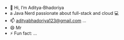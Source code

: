 - 👋 Hi, I’m Aditya-Bhadoriya
- a Java Nerd passionate about full-stack and cloud 💻
- 📫 adityabhadoriya123@gmail.com ...
- 😄 Mr
- ⚡ Fun fact: ...

<!---
AdityaBhadoriya123/AdityaBhadoriya123 is a ✨ special ✨ repository because its `README.md` (this file) appears on your GitHub profile.
You can click the Preview link to take a look at your changes.
--->
